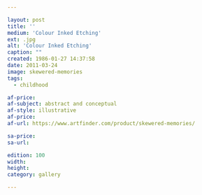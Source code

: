 ```yaml
---

layout: post
title: ''
medium: 'Colour Inked Etching'
ext: .jpg
alt: 'Colour Inked Etching'
caption: ""
created: 1986-01-27 14:37:58
date: 2011-03-24
image: skewered-memories
tags:
  - childhood

af-price:
af-subject: abstract and conceptual
af-style: illustrative
af-price:
af-url: https://www.artfinder.com/product/skewered-memories/

sa-price:
sa-url:

edition: 100
width:
height:
category: gallery

---
```

